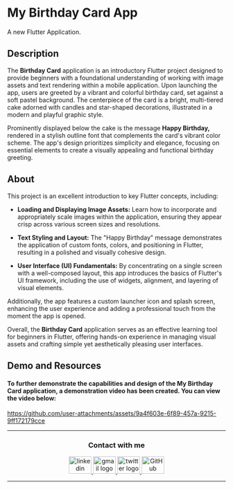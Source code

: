 # My Birthday Card App
A new Flutter Application.

## Description

The **Birthday Card** application is an introductory Flutter project designed to provide beginners with a foundational understanding of working with image assets and text rendering within a mobile application. Upon launching the app, users are greeted by a vibrant and colorful birthday card, set against a soft pastel background. The centerpiece of the card is a bright, multi-tiered cake adorned with candles and star-shaped decorations, illustrated in a modern and playful graphic style.

Prominently displayed below the cake is the message **Happy Birthday,** rendered in a stylish outline font that complements the card's vibrant color scheme. The app's design prioritizes simplicity and elegance, focusing on essential elements to create a visually appealing and functional birthday greeting.

## About

This project is an excellent introduction to key Flutter concepts, including:

- **Loading and Displaying Image Assets:** Learn how to incorporate and appropriately scale images within the application, ensuring they appear crisp across various screen sizes and resolutions.

- **Text Styling and Layout:** The "Happy Birthday" message demonstrates the application of custom fonts, colors, and positioning in Flutter, resulting in a polished and visually cohesive design.

- **User Interface (UI) Fundamentals:** By concentrating on a single screen with a well-composed layout, this app introduces the basics of Flutter's UI framework, including the use of widgets, alignment, and layering of visual elements.

Additionally, the app features a custom launcher icon and splash screen, enhancing the user experience and adding a professional touch from the moment the app is opened.

Overall, the **Birthday Card** application serves as an effective learning tool for beginners in Flutter, offering hands-on experience in managing visual assets and crafting simple yet aesthetically pleasing user interfaces.


## Demo and Resources
#### To further demonstrate the capabilities and design of the My Birthday Card application, a demonstration video has been created. You can view the video below:
https://github.com/user-attachments/assets/9a4f603e-6f89-457a-9215-9ff172179cce


-----

<h3 align="center">
    Contact with me
</h3>

<div align="center">
  <a href="https://www.linkedin.com/in/theahmedhany/" target="_blank">
    <img src="https://skillicons.dev/icons?i=linkedin&theme=dark" width="52" height="40" alt="linkedin logo"/>
  </a>
  <a href="mailto:a7medhanyshokry@gmail.com" target="_blank">
    <img src="https://skillicons.dev/icons?i=gmail&theme=light" width="52" height="40" alt="gmail logo"/> 
  </a>
  <a href="https://x.com/theahmedhany" target="_blank">
    <img src="https://skillicons.dev/icons?i=twitter&theme=dark" width="52" height="40" alt="twitter logo"/>
  </a>
  <a href="https://github.com/theahmedhany" target="_blank">
    <img src="https://skillicons.dev/icons?i=github&theme=dark" width="52" height="40" alt="GitHub logo"/>
  </a>
</div>

-----
